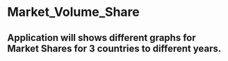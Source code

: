 # Market_Volume_Share
## Application will shows different graphs for Market Shares for 3 countries to different years.

